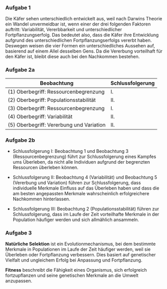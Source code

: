 ### Aufgabe 1
Die Käfer sehen unterschiedlich entwickelt aus, weil nach Darwins Theorie ein Wandel unvermeidbar ist, wenn einer der drei folgenden Faktoren auftritt: Variabilität, Vererbbarkeit und unterschiedlicher Fortpflanzungserfolg. Das bedeutet also, dass die Käfer ihre Entwicklung aufgrund des unterschiedlichen Fortpflanzungserfolgs vererbt haben. Deswegen weisen die vier Formen ein unterschiedliches Aussehen auf, basierend auf einem Allel desselben Gens. Da die Vererbung vorteilhaft für den Käfer ist, bleibt diese auch bei den Nachkommen bestehen.

### Aufgabe 2a
|Beobachtung|Schlussfolgerung|
|-----------|----------------|
|(1) Oberbegriff: Ressourcenbegrenzung|I.|
|(2) Oberbegriff: Populationsstabilität|II.|
|(3) Oberbegriff: Ressourcenbegrenzung|I.|
|(4) Oberbegriff: Variabilität|II.|
|(5) Oberbegriff: Vererbung und Variation|II.|

### Aufgabe 2b
- Schlussfolgerung I: Beobachtung 1 und Beobachtung 3 (Ressourcenbegrenzung) führt zur Schlussfolgerung eines Kampfes ums Überleben, da nicht alle Individuen aufgrund der begrenzten Ressourcen überleben können.

- Schlussfolgerung II: Beobachtung 4 (Variabilität) und Beobachtung 5 (Vererbung und Variation) führen zur Schlussfolgerung, dass individuelle Merkmale Einfluss auf das Überleben haben und dass die am besten angepassten Merkmale wahrscheinlich erfolgreichere Nachkommen hinterlassen.

- Schlussfolgerung III: Beobachtung 2 (Populationsstabilität) führen zur Schlussfolgerung, dass im Laufe der Zeit vorteilhafte Merkmale in der Population häufiger werden und sich allmählich ansammeln.

### Aufgabe 3
**Natürliche Selektion** ist ein Evolutionmechanismus, bei dem bestimmte Merkmale in Populationen im Laufe der Zeit häufiger werden, weil sie Überleben oder Fortpflanzung verbessern. Dies basiert auf genetischer Vielfalt und ungleichem Erfolg bei Anpassung und Fortpflanzung.

**Fitness** beschreibt die Fähigkeit eines Organismus, sich erfolgreich fortzupflanzen und seine genetischen Merkmale an die Umwelt anzupassen.